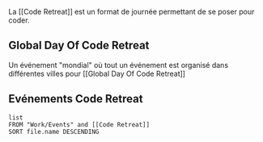 La [[Code Retreat]] est un format de journée permettant de se poser pour coder.

## Global Day Of Code Retreat

Un événement "mondial" où tout un événement est organisé dans différentes villes pour 
[[Global Day Of Code Retreat]]

## Evénements  Code Retreat

```dataview
list 
FROM "Work/Events" and [[Code Retreat]]
SORT file.name DESCENDING
```
